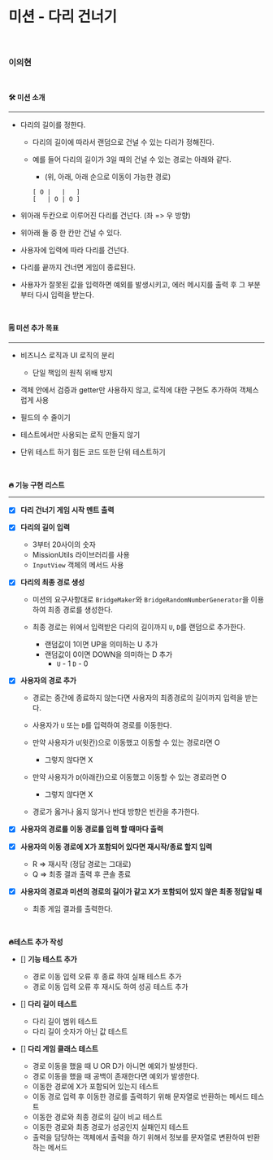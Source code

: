 # **미션 - 다리 건너기**

<br/>

### 이의현

<br/>

**🛠 미션 소개**

---

- 다리의 길이를 정한다.

  - 다리의 길이에 따라서 랜덤으로 건널 수 있는 다리가 정해진다.
  - 예를 들어 다리의 길이가 3일 때의 건널 수 있는 경로는 아래와 같다.<br/>

    - (위, 아래, 아래 순으로 이동이 가능한 경로)

    ```
    [ O |   |   ]
    [   | O | O ]
    ```

- 위아래 두칸으로 이루어진 다리를 건넌다. (좌 => 우 방향)
- 위아래 둘 중 한 칸만 건널 수 있다.
- 사용자에 입력에 따라 다리를 건넌다.
- 다리를 끝까지 건너면 게임이 종료된다.
- 사용자가 잘못된 값을 입력하면 예외를 발생시키고, 에러 메시지를 출력 후 그 부분부터 다시 입력을 받는다.

<br/>

**🗒 미션 추가 목표**

---

- 비즈니스 로직과 UI 로직의 분리

  - 단일 책임의 원칙 위배 방지

- 객체 안에서 검증과 getter만 사용하지 않고, 로직에 대한 구현도 추가하여 객체스럽게 사용
- 필드의 수 줄이기
- 테스트에서만 사용되는 로직 만들지 않기
- 단위 테스트 하기 힘든 코드 또한 단위 테스트하기

<br/>

**🔥 기능 구현 리스트**

---

- [x] **다리 건너기 게임 시작 멘트 출력**

- [x] **다리의 길이 입력**

  - 3부터 20사이의 숫자
  - MissionUtils 라이브러리를 사용
  - `InputView` 객체의 메서드 사용

- [x] **다리의 최종 경로 생성**

  - 미션의 요구사항대로 `BridgeMaker`와 `BridgeRandomNumberGenerator`을 이용하여 최종 경로를 생성한다.
  - 최종 경로는 위에서 입력받은 다리의 길이까지 `U`, `D`를 랜덤으로 추가한다.

    - 랜덤값이 1이면 UP을 의미하는 U 추가
    - 랜덤값이 0이면 DOWN을 의미하는 D 추가
      - `U` - 1 `D` - 0

- [x] **사용자의 경로 추가**

  - 경로는 중간에 종료하지 않는다면 사용자의 최종경로의 길이까지 입력을 받는다.
  - 사용자가 `U` 또는 `D`를 입력하여 경로를 이동한다.
  - 만약 사용자가 `U`(윗칸)으로 이동했고 이동할 수 있는 경로라면 O

    - 그렇지 않다면 X

  - 만약 사용자가 `D`(아래칸)으로 이동했고 이동할 수 있는 경로라면 O

    - 그렇지 않다면 X

  - 경로가 옳거나 옳지 않거나 반대 방향은 빈칸을 추가한다.

- [x] **사용자의 경로를 이동 경로를 입력 할 때마다 출력**

- [x] **사용자의 이동 경로에 X가 포함되어 있다면 재시작/종료 할지 입력**

  - R => 재시작 (정답 경로는 그대로)
  - Q => 최종 결과 출력 후 콘솔 종료

- [x] **사용자의 경로과 미션의 경로의 길이가 같고 X가 포함되어 있지 않은 최종 정답일 때**

  - 최종 게임 결과를 출력한다.

<br/>

**🔥테스트 추가 작성**

- [] **기능 테스트 추가**

  - 경로 이동 입력 오류 후 종료 하여 실패 테스트 추가
  - 경로 이동 입력 오류 후 재시도 하여 성공 테스트 추가

- [] **다리 길이 테스트**

  - 다리 길이 범위 테스트
  - 다리 길이 숫자가 아닌 값 테스트

- [] **다리 게임 클래스 테스트**

  - 경로 이동을 했을 때 U OR D가 아니면 예외가 발생한다.
  - 경로 이동을 했을 때 공백이 존재한다면 예외가 발생한다.
  - 이동한 경로에 X가 포함되어 있는지 테스트
  - 이동 경로 입력 후 이동한 경로를 출력하기 위해 문자열로 반환하는 메서드 테스트
  - 이동한 경로와 최종 경로의 길이 비교 테스트
  - 이동한 경로와 최종 경로가 성공인지 실패인지 테스트
  - 출력을 담당하는 객체에서 출력을 하기 위해서 정보를 문자열로 변환하여 반환하는 메서드
